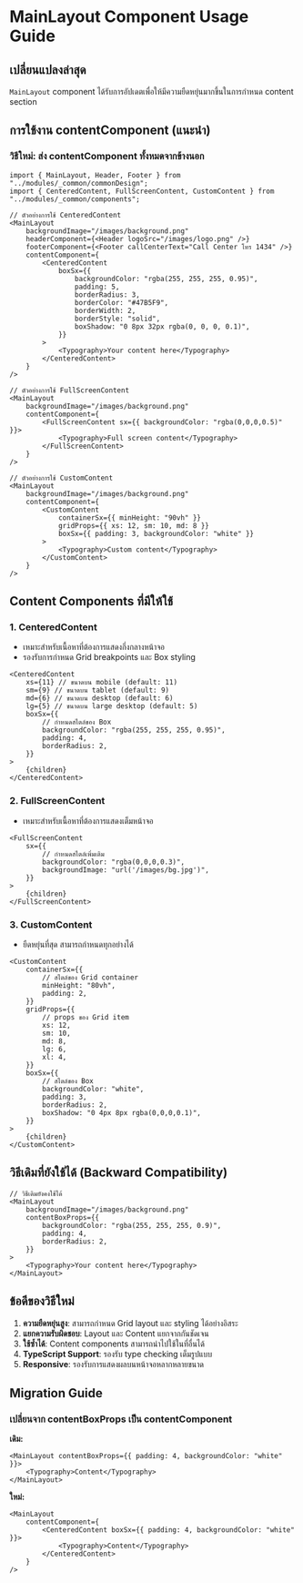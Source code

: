 # MainLayout Component Usage Guide

## เปลี่ยนแปลงล่าสุด

`MainLayout` component ได้รับการอัปเดตเพื่อให้มีความยืดหยุ่นมากขึ้นในการกำหนด content section

## การใช้งาน contentComponent (แนะนำ)

### วิธีใหม่: ส่ง contentComponent ทั้งหมดจากข้างนอก

```tsx
import { MainLayout, Header, Footer } from "../modules/_common/commonDesign";
import { CenteredContent, FullScreenContent, CustomContent } from "../modules/_common/components";

// ตัวอย่างการใช้ CenteredContent
<MainLayout
    backgroundImage="/images/background.png"
    headerComponent={<Header logoSrc="/images/logo.png" />}
    footerComponent={<Footer callCenterText="Call Center โทร 1434" />}
    contentComponent={
        <CenteredContent
            boxSx={{
                backgroundColor: "rgba(255, 255, 255, 0.95)",
                padding: 5,
                borderRadius: 3,
                borderColor: "#47B5F9",
                borderWidth: 2,
                borderStyle: "solid",
                boxShadow: "0 8px 32px rgba(0, 0, 0, 0.1)",
            }}
        >
            <Typography>Your content here</Typography>
        </CenteredContent>
    }
/>

// ตัวอย่างการใช้ FullScreenContent
<MainLayout
    backgroundImage="/images/background.png"
    contentComponent={
        <FullScreenContent sx={{ backgroundColor: "rgba(0,0,0,0.5)" }}>
            <Typography>Full screen content</Typography>
        </FullScreenContent>
    }
/>

// ตัวอย่างการใช้ CustomContent
<MainLayout
    backgroundImage="/images/background.png"
    contentComponent={
        <CustomContent
            containerSx={{ minHeight: "90vh" }}
            gridProps={{ xs: 12, sm: 10, md: 8 }}
            boxSx={{ padding: 3, backgroundColor: "white" }}
        >
            <Typography>Custom content</Typography>
        </CustomContent>
    }
/>
```

## Content Components ที่มีให้ใช้

### 1. CenteredContent

-   เหมาะสำหรับเนื้อหาที่ต้องการแสดงกึ่งกลางหน้าจอ
-   รองรับการกำหนด Grid breakpoints และ Box styling

```tsx
<CenteredContent
    xs={11} // ขนาดบน mobile (default: 11)
    sm={9} // ขนาดบน tablet (default: 9)
    md={6} // ขนาดบน desktop (default: 6)
    lg={5} // ขนาดบน large desktop (default: 5)
    boxSx={{
        // กำหนดสไตล์ของ Box
        backgroundColor: "rgba(255, 255, 255, 0.95)",
        padding: 4,
        borderRadius: 2,
    }}
>
    {children}
</CenteredContent>
```

### 2. FullScreenContent

-   เหมาะสำหรับเนื้อหาที่ต้องการแสดงเต็มหน้าจอ

```tsx
<FullScreenContent
    sx={{
        // กำหนดสไตล์เพิ่มเติม
        backgroundColor: "rgba(0,0,0,0.3)",
        backgroundImage: "url('/images/bg.jpg')",
    }}
>
    {children}
</FullScreenContent>
```

### 3. CustomContent

-   ยืดหยุ่นที่สุด สามารถกำหนดทุกอย่างได้

```tsx
<CustomContent
    containerSx={{
        // สไตล์ของ Grid container
        minHeight: "80vh",
        padding: 2,
    }}
    gridProps={{
        // props ของ Grid item
        xs: 12,
        sm: 10,
        md: 8,
        lg: 6,
        xl: 4,
    }}
    boxSx={{
        // สไตล์ของ Box
        backgroundColor: "white",
        padding: 3,
        borderRadius: 2,
        boxShadow: "0 4px 8px rgba(0,0,0,0.1)",
    }}
>
    {children}
</CustomContent>
```

## วิธีเดิมที่ยังใช้ได้ (Backward Compatibility)

```tsx
// วิธีเดิมยังคงใช้ได้
<MainLayout
    backgroundImage="/images/background.png"
    contentBoxProps={{
        backgroundColor: "rgba(255, 255, 255, 0.9)",
        padding: 4,
        borderRadius: 2,
    }}
>
    <Typography>Your content here</Typography>
</MainLayout>
```

## ข้อดีของวิธีใหม่

1. **ความยืดหยุ่นสูง**: สามารถกำหนด Grid layout และ styling ได้อย่างอิสระ
2. **แยกความรับผิดชอบ**: Layout และ Content แยกจากกันชัดเจน
3. **ใช้ซ้ำได้**: Content components สามารถนำไปใช้ในที่อื่นได้
4. **TypeScript Support**: รองรับ type checking เต็มรูปแบบ
5. **Responsive**: รองรับการแสดงผลบนหน้าจอหลากหลายขนาด

## Migration Guide

### เปลี่ยนจาก contentBoxProps เป็น contentComponent

**เดิม:**

```tsx
<MainLayout contentBoxProps={{ padding: 4, backgroundColor: "white" }}>
    <Typography>Content</Typography>
</MainLayout>
```

**ใหม่:**

```tsx
<MainLayout
    contentComponent={
        <CenteredContent boxSx={{ padding: 4, backgroundColor: "white" }}>
            <Typography>Content</Typography>
        </CenteredContent>
    }
/>
```
